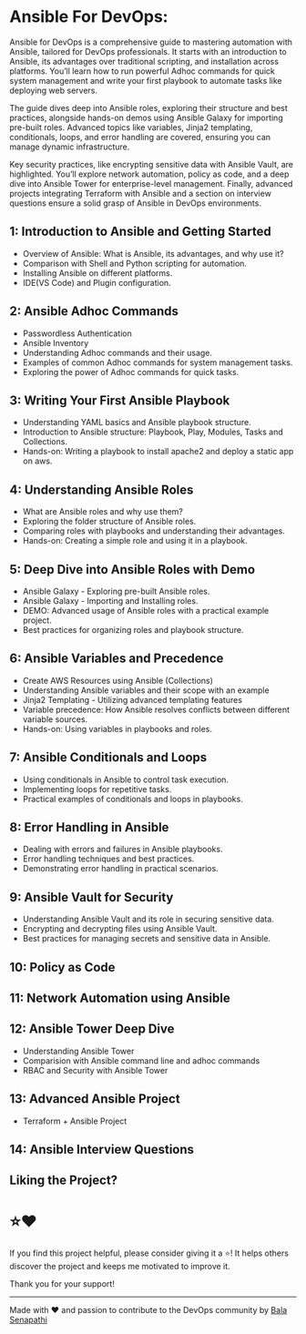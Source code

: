 # Ansible For DevOps:
Ansible for DevOps is a comprehensive guide to mastering automation with Ansible, tailored for DevOps professionals. It 
starts with an introduction to Ansible, its advantages over traditional scripting, and installation across platforms. 
You’ll learn how to run powerful Adhoc commands for quick system management and write your first playbook to automate 
tasks like deploying web servers.

The guide dives deep into Ansible roles, exploring their structure and best practices, alongside hands-on demos using 
Ansible Galaxy for importing pre-built roles. Advanced topics like variables, Jinja2 templating, conditionals, loops, 
and error handling are covered, ensuring you can manage dynamic infrastructure.

Key security practices, like encrypting sensitive data with Ansible Vault, are highlighted. You’ll explore network 
automation, policy as code, and a deep dive into Ansible Tower for enterprise-level management. Finally, advanced 
projects integrating Terraform with Ansible and a section on interview questions ensure a solid grasp of Ansible in 
DevOps environments.

## 1: Introduction to Ansible and Getting Started
- Overview of Ansible: What is Ansible, its advantages, and why use it?
- Comparison with Shell and Python scripting for automation.
- Installing Ansible on different platforms.
- IDE(VS Code) and Plugin configuration.

## 2: Ansible Adhoc Commands
- Passwordless Authentication
- Ansible Inventory
- Understanding Adhoc commands and their usage.
- Examples of common Adhoc commands for system management tasks.
- Exploring the power of Adhoc commands for quick tasks.

## 3: Writing Your First Ansible Playbook
- Understanding YAML basics and Ansible playbook structure.
- Introduction to Ansible structure: Playbook, Play, Modules, Tasks and Collections.
- Hands-on: Writing a playbook to install apache2 and deploy a static app on aws.

## 4: Understanding Ansible Roles
- What are Ansible roles and why use them?
- Exploring the folder structure of Ansible roles.
- Comparing roles with playbooks and understanding their advantages.
- Hands-on: Creating a simple role and using it in a playbook.

## 5: Deep Dive into Ansible Roles with Demo
- Ansible Galaxy - Exploring pre-built Ansible roles.
- Ansible Galaxy - Importing and Installing roles.
- DEMO: Advanced usage of Ansible roles with a practical example project.
- Best practices for organizing roles and playbook structure.

## 6: Ansible Variables and Precedence
- Create AWS Resources using Ansible (Collections)
- Understanding Ansible variables and their scope with an example
- Jinja2 Templating - Utilizing advanced templating features
- Variable precedence: How Ansible resolves conflicts between different variable sources.
- Hands-on: Using variables in playbooks and roles.

## 7: Ansible Conditionals and Loops
- Using conditionals in Ansible to control task execution.
- Implementing loops for repetitive tasks.
- Practical examples of conditionals and loops in playbooks.

## 8: Error Handling in Ansible
- Dealing with errors and failures in Ansible playbooks.
- Error handling techniques and best practices.
- Demonstrating error handling in practical scenarios.

## 9: Ansible Vault for Security
- Understanding Ansible Vault and its role in securing sensitive data.
- Encrypting and decrypting files using Ansible Vault.
- Best practices for managing secrets and sensitive data in Ansible.

## 10: Policy as Code

## 11: Network Automation using Ansible

## 12: Ansible Tower Deep Dive
- Understanding Ansible Tower
- Comparision with Ansible command line and adhoc commands
- RBAC and Security with Ansible Tower

## 13: Advanced Ansible Project
- Terraform + Ansible Project

## 14: Ansible Interview Questions

## Liking the Project?

# ⭐❤️

If you find this project helpful, please consider giving it a ⭐! It helps others discover the project and keeps me motivated to improve it.

Thank you for your support!

---
Made with ❤️ and passion to contribute to the DevOps community by [Bala Senapathi](https://github.com/balusena)
